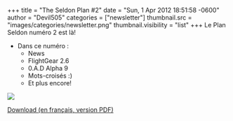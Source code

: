 +++
title = "The Seldon Plan #2"
date = "Sun, 1 Apr 2012 18:51:58 -0600"
author = "Devil505"
categories = ["newsletter"]
thumbnail.src = "images/categories/newsletter.png"
thumbnail.visibility = "list"
+++
Le Plan Seldon numéro 2 est là!  

* Dans ce numéro :
	+ News
	+ FlightGear 2.6
	+ 0.A.D Alpha 9
	+ Mots-croisés :)
	+ Et plus encore!

  


![](http://ftp.frugalware.org/pub/other/theseldonplan/preview02fr.png)
  

[Download (en français, version PDF)](http://ftp.frugalware.org/pub/other/theseldonplan/theseldonplan_02fr.pdf)  
